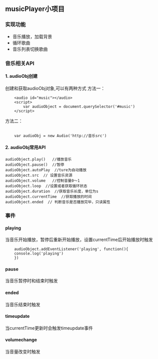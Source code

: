 ## musicPlayer小项目

### 实现功能
- 音乐播放，加载背景
- 循环歌曲
- 音乐列表切换歌曲

### 音乐相关API
#### 1. audioObj创建
创建和获取audioObj对象,可以有两种方式
方法一：
```
    <audio id="music"></audio>
    <script>
        var audioObject = document.querySelector('#music')
    </script>
```
方法二：
```

    var audioObj = new Audio('http://音乐src')
```

#### 2. audioObj常用API
```
audioObject.play()   //播放音乐
audioObject.pause()  //暂停
audioObject.autoPlay  //ture为自动播放
audioObject.src  // 设置音乐资源
audioObject.volume   //控制音量0～1
audioObject.loop  //设置或者获取循环状态
audioObject.duration  //获取音乐长度，单位为s
audioObject.currentTime  //获取播放的时间
audioObject.ended  // 判断音乐是否播放完毕，只读属性
```
### 事件
#### playing
当音乐开始播放，暂停后重新开始播放，设置currentTime后开始播放时触发
```
    audioObject.addEventListener('playing', function(){
    console.log('playing')
    })

```
#### pause
  当音乐暂停时和结束时触发
#### ended
  当音乐结束时触发
#### timeupdate
  当currentTime更新时会触发timeupdate事件
#### volumechange
  当音量改变时触发

